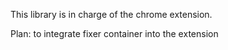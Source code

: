 This library is in charge of the chrome extension.

Plan: to integrate fixer container into the extension

